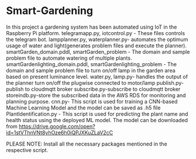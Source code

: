 # Smart-Gardening
In this project a gardening system has been automated using IoT in the Raspberry Pi platform.
telegramapp.py, iotcontrol.py - These files controls the telegram bot.
lampplanner.py, waterplanner.py- automates the optimum usage of water and light(generates problem files and execute the planner).
smartGarden_domain.pddl, smartGarden_problem - The domain and sample problem file to automate watering of multiple plants.
smartGardenlighting_domain.pddl, smartGardenlighting_problem - The domain and sample problem file to turn on/off lamp in the garden area based on present luminance level.
water.py, lamp.py- handles the output of the planner turn on/off the plugwise connected to motor/lamp
publish.py- publish to cloudmqtt broker
subscribe.py-subscribe to cloudmqtt broker
storeindb.py-store the subscribed data in the AWS RDS for monitoring and planning purpose.
cnn.py- This script is used for training a CNN-based Machine Learning Model and the model can be saved as .h5 file
PlantIdentification.py - This script is used for predicting the plant name and health status using the deployed ML model. The model can be downloaded from https://drive.google.com/open?id=1stVThnVNt8yhOze6h0iQPJXKuZLaV2cC

PLEASE NOTE: Install all the necessary packages mentioned in the respective script. 
